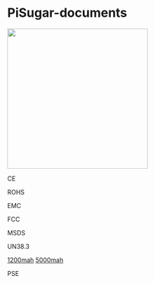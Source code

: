 # PiSugar-documents

<p align="left">
  <img width="320" src="https://raw.githubusercontent.com/JdaieLin/PiSugar/master/logo.jpg">
</p>

CE

ROHS

EMC

FCC

MSDS

UN38.3

[1200mah](https://github.com/PiSugar/pisugar-documents/blob/master/certificate/PiSugar2/Pisugar%201200mAh-UN38.3.pdf)
[5000mah](https://github.com/PiSugar/pisugar-documents/blob/master/certificate/PiSugar2P/Pisugar%205000mAh-UN38.3.pdf)

PSE

